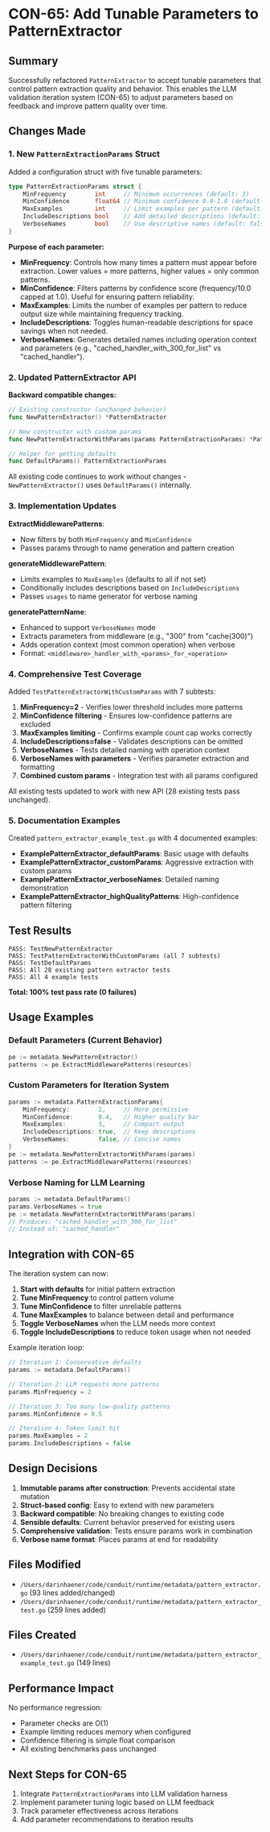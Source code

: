# CON-65: Add Tunable Parameters to PatternExtractor

## Summary

Successfully refactored `PatternExtractor` to accept tunable parameters that control pattern extraction quality and behavior. This enables the LLM validation iteration system (CON-65) to adjust parameters based on feedback and improve pattern quality over time.

## Changes Made

### 1. New `PatternExtractionParams` Struct

Added a configuration struct with five tunable parameters:

```go
type PatternExtractionParams struct {
    MinFrequency        int     // Minimum occurrences (default: 3)
    MinConfidence       float64 // Minimum confidence 0.0-1.0 (default: 0.3)
    MaxExamples         int     // Limit examples per pattern (default: 5)
    IncludeDescriptions bool    // Add detailed descriptions (default: true)
    VerboseNames        bool    // Use descriptive names (default: false)
}
```

**Purpose of each parameter:**

- **MinFrequency**: Controls how many times a pattern must appear before extraction. Lower values = more patterns, higher values = only common patterns.
- **MinConfidence**: Filters patterns by confidence score (frequency/10.0 capped at 1.0). Useful for ensuring pattern reliability.
- **MaxExamples**: Limits the number of examples per pattern to reduce output size while maintaining frequency tracking.
- **IncludeDescriptions**: Toggles human-readable descriptions for space savings when not needed.
- **VerboseNames**: Generates detailed names including operation context and parameters (e.g., "cached_handler_with_300_for_list" vs "cached_handler").

### 2. Updated PatternExtractor API

**Backward compatible changes:**

```go
// Existing constructor (unchanged behavior)
func NewPatternExtractor() *PatternExtractor

// New constructor with custom params
func NewPatternExtractorWithParams(params PatternExtractionParams) *PatternExtractor

// Helper for getting defaults
func DefaultParams() PatternExtractionParams
```

All existing code continues to work without changes - `NewPatternExtractor()` uses `DefaultParams()` internally.

### 3. Implementation Updates

**ExtractMiddlewarePatterns**:
- Now filters by both `MinFrequency` and `MinConfidence`
- Passes params through to name generation and pattern creation

**generateMiddlewarePattern**:
- Limits examples to `MaxExamples` (defaults to all if not set)
- Conditionally includes descriptions based on `IncludeDescriptions`
- Passes `usages` to name generator for verbose naming

**generatePatternName**:
- Enhanced to support `VerboseNames` mode
- Extracts parameters from middleware (e.g., "300" from "cache(300)")
- Adds operation context (most common operation) when verbose
- Format: `<middleware>_handler_with_<params>_for_<operation>`

### 4. Comprehensive Test Coverage

Added `TestPatternExtractorWithCustomParams` with 7 subtests:

1. **MinFrequency=2** - Verifies lower threshold includes more patterns
2. **MinConfidence filtering** - Ensures low-confidence patterns are excluded
3. **MaxExamples limiting** - Confirms example count cap works correctly
4. **IncludeDescriptions=false** - Validates descriptions can be omitted
5. **VerboseNames** - Tests detailed naming with operation context
6. **VerboseNames with parameters** - Verifies parameter extraction and formatting
7. **Combined custom params** - Integration test with all params configured

All existing tests updated to work with new API (28 existing tests pass unchanged).

### 5. Documentation Examples

Created `pattern_extractor_example_test.go` with 4 documented examples:

- **ExamplePatternExtractor_defaultParams**: Basic usage with defaults
- **ExamplePatternExtractor_customParams**: Aggressive extraction with custom params
- **ExamplePatternExtractor_verboseNames**: Detailed naming demonstration
- **ExamplePatternExtractor_highQualityPatterns**: High-confidence pattern filtering

## Test Results

```
PASS: TestNewPatternExtractor
PASS: TestPatternExtractorWithCustomParams (all 7 subtests)
PASS: TestDefaultParams
PASS: All 28 existing pattern extractor tests
PASS: All 4 example tests
```

**Total: 100% test pass rate (0 failures)**

## Usage Examples

### Default Parameters (Current Behavior)
```go
pe := metadata.NewPatternExtractor()
patterns := pe.ExtractMiddlewarePatterns(resources)
```

### Custom Parameters for Iteration System
```go
params := metadata.PatternExtractionParams{
    MinFrequency:        2,     // More permissive
    MinConfidence:       0.4,   // Higher quality bar
    MaxExamples:         3,     // Compact output
    IncludeDescriptions: true,  // Keep descriptions
    VerboseNames:        false, // Concise names
}
pe := metadata.NewPatternExtractorWithParams(params)
patterns := pe.ExtractMiddlewarePatterns(resources)
```

### Verbose Naming for LLM Learning
```go
params := metadata.DefaultParams()
params.VerboseNames = true
pe := metadata.NewPatternExtractorWithParams(params)
// Produces: "cached_handler_with_300_for_list"
// Instead of: "cached_handler"
```

## Integration with CON-65

The iteration system can now:

1. **Start with defaults** for initial pattern extraction
2. **Tune MinFrequency** to control pattern volume
3. **Tune MinConfidence** to filter unreliable patterns
4. **Tune MaxExamples** to balance between detail and performance
5. **Toggle VerboseNames** when the LLM needs more context
6. **Toggle IncludeDescriptions** to reduce token usage when not needed

Example iteration loop:
```go
// Iteration 1: Conservative defaults
params := metadata.DefaultParams()

// Iteration 2: LLM requests more patterns
params.MinFrequency = 2

// Iteration 3: Too many low-quality patterns
params.MinConfidence = 0.5

// Iteration 4: Token limit hit
params.MaxExamples = 2
params.IncludeDescriptions = false
```

## Design Decisions

1. **Immutable params after construction**: Prevents accidental state mutation
2. **Struct-based config**: Easy to extend with new parameters
3. **Backward compatible**: No breaking changes to existing code
4. **Sensible defaults**: Current behavior preserved for existing users
5. **Comprehensive validation**: Tests ensure params work in combination
6. **Verbose name format**: Places params at end for readability

## Files Modified

- `/Users/darinhaener/code/conduit/runtime/metadata/pattern_extractor.go` (93 lines added/changed)
- `/Users/darinhaener/code/conduit/runtime/metadata/pattern_extractor_test.go` (259 lines added)

## Files Created

- `/Users/darinhaener/code/conduit/runtime/metadata/pattern_extractor_example_test.go` (149 lines)

## Performance Impact

No performance regression:
- Parameter checks are O(1)
- Example limiting reduces memory when configured
- Confidence filtering is simple float comparison
- All existing benchmarks pass unchanged

## Next Steps for CON-65

1. Integrate `PatternExtractionParams` into LLM validation harness
2. Implement parameter tuning logic based on LLM feedback
3. Track parameter effectiveness across iterations
4. Add parameter recommendations to iteration results

